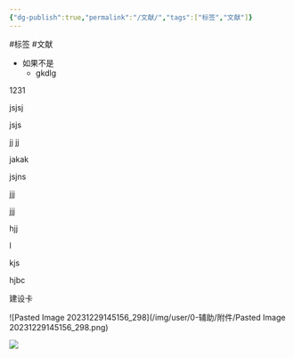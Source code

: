 ```yaml
---
{"dg-publish":true,"permalink":"/文献/","tags":["标签","文献"]}
---
```


#标签 #文献 

- 如果不是
    - gkdlg

1231


jsjsj


jsjs

jj
jj

jakak

jsjns

jjj

jjj

hjj

l

kjs

hjbc

建设卡

![Pasted Image 20231229145156_298](/img/user/0-辅助/附件/Pasted Image 20231229145156_298.png)


![](/img/user/0-辅助/附件/wx_camera_1710853993995.jpg)
